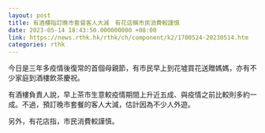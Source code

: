 ```yaml
---
layout: post
title: 有酒樓指訂晚市套餐客人大減　有花店稱市民消費較謹慎
date: 2023-05-14 18:43:50.000000000 +08:00
link: https://news.rthk.hk/rthk/ch/component/k2/1700524-20230514.htm
categories: rthk
---
```


今日是三年多疫情後復常的首個母親節，有市民早上到花墟買花送贈媽媽，亦有不少家庭到酒樓飲茶慶祝。

有酒樓負責人說，早上茶市生意較疫情期間上升近五成、與疫情之前比較則多約一成。不過，預訂晚市套餐的客人大減，估計因為不少人外遊。

另外，有花店指，市民消費較謹慎。
